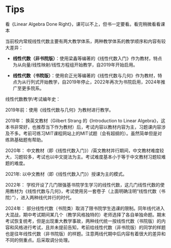 # Tips

看《Linear Algebra Done Right》，课可以不上，但书一定要看。看完稍微看看课本  

当前校内常规线性代数主要有两大教学体系，两种教学体系的教学顺序和内容有较大差异：

* **线性代数（非书院版）**：使用梁鑫等编著的《线性代数入门》作为教材，特点为从向量/线性映射/线性方程组开始教学，自2019年开始启用。

* **线性代数（书院版）**：使用俞正光等编著的《线性代数与几何》作为教材，特点为从行列式开始教学，自2019年停止，2022年再次为书院启用，2024年推广至更多院系。

线性代数教学/考试编年史：

2019年前：使用《线性代数与几何》为教材进行教学。

2019年：
换英文教材（Gilbert Strang 的《Introduction to Linear Algebra》，这本书非常好，也推荐当下作为教材）后，考试内容以教材内容为主，习题课内容涉及不多。考前可练习MIT课程网站上的MIT试题（会有超纲的）。虽然简单但是对练熟基础题有帮助。

2020年：
中文教材（即《线性代数入门》）/英文教材并行期间，中文教材难度较大，习题较多，考试也以中文提法为主。考试难度基本小于等于中文教材习题较难题的难度。

2021年:
以中文教材（即《线性代数入门》）授课为主的模式。

2022年：
学校开设了几门限强基书院学生学习的线性代数，这几门线性代数的使用教材为《线性代数与几何》，考试使用另一套卷子（上面明确注明“线性代数（书院）”），进入两种线代并行的时代。

2024年：
部分线性代数（书院类）取消了限书院学生选课的限制。同年线代进入大混战，期中考试期间某几个（教学风格独特的）老师选择了各自单独命题。期末考试恢复统考，但是出现重大教学事故，两种线代统一按线性代数（书院版）的内容和风格进行考试，且并未提前告知，考前给线性代数（非书院版）的同学的样题也是往年线性代数（非书院版）的样题。注意两线代期中后内容有着很大的差异和不同的侧重点。后采取调分处理。

